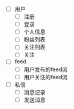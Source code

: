 - [ ] 用户
  - [ ] 注册
  - [ ] 登录
  - [ ] 个人信息
  - [ ] 粉丝列表
  - [ ] 关注列表
  - [ ] 关注
- [ ] feed
  - [ ] 用户发布的feed流
  - [ ] 用户关注的feed流
- [ ] 私信
  - [ ] 消息记录
  - [ ] 发送消息
